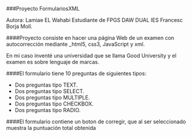 ###Proyecto FormulariosXML

Autora: Lamiae EL Wahabi Estudiante de FPGS DAW DUAL IES Francesc Borja Moll.

####Proyecto consiste en hacer una página Web de un examen con autocorrección mediante _html5, css3, JavaScript y xml.

En mi caso inventé una universidad que se llama Good University y el examen es sobre lenguaje de marcas. 


####El formulario tiene 10 preguntas de siguientes tipos:
* Dos preguntas tipo TEXT.
* Dos preguntas tipo SELECT.
* Dos preguntas tipo MULTIPLE.
* Dos preguntas tipo CHECKBOX.
* Dos preguntas tipo RADIO.

####El formulario contiene un boton de corregir, que al ser seleccionado muestra la puntuación total obtenida

